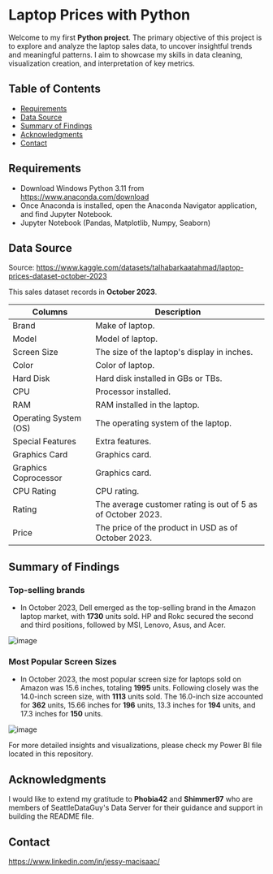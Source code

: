 # Laptop Prices with Python
Welcome to my first **Python project**. The primary objective of this project is to explore and analyze the laptop sales data, to uncover insightful trends and meaningful patterns.
I aim to showcase my skills in data cleaning, visualization creation, and interpretation of key metrics.

## Table of Contents
- [Requirements](#Requirements)
- [Data Source](#Data-Source)
- [Summary of Findings](#Summary-of-Findings)
- [Acknowledgments](#Acknowledgments)
- [Contact](#Contact)

## Requirements
- Download Windows Python 3.11 from https://www.anaconda.com/download
- Once Anaconda is installed, open the Anaconda Navigator application, and find Jupyter Notebook.
- Jupyter Notebook (Pandas, Matplotlib, Numpy, Seaborn)

## Data Source
Source: https://www.kaggle.com/datasets/talhabarkaatahmad/laptop-prices-dataset-october-2023

This sales dataset records in **October 2023**.

| Columns | Description |
| --- | --- |
| Brand | Make of laptop. |
| Model | Model of laptop. |
| Screen Size | The size of the laptop's display in inches. |
| Color | Color of laptop. |
| Hard Disk | Hard disk installed in GBs or TBs. |
| CPU | Processor installed. |
| RAM | RAM installed in the laptop. |
| Operating System (OS) | The operating system of the laptop. |
| Special Features | Extra features. |
| Graphics Card | Graphics card. |
| Graphics Coprocessor | Graphics card. |
| CPU Rating | CPU rating. |
| Rating | The average customer rating is out of 5 as of October 2023. |
| Price | The price of the product in USD as of October 2023. |

## Summary of Findings
### Top-selling brands
- In October 2023, Dell emerged as the top-selling brand in the Amazon laptop market, with **1730** units sold. HP and Rokc secured the second and third positions, followed by MSI, Lenovo, Asus, and Acer.

![image](https://github.com/Jessymac96/Data-analyst-projects-by-Jessy-MacIsaac/assets/139941688/a1e9473a-225d-4ab3-85e6-7e9947feb5d3)

### Most Popular Screen Sizes
- In October 2023, the most popular screen size for laptops sold on Amazon was 15.6 inches, totaling **1995** units. Following closely was the 14.0-inch screen size, with **1113** units sold. The 16.0-inch size accounted for **362** units, 15.66 inches for **196** units, 13.3 inches for **194** units, and 17.3 inches for **150** units.

![image](https://github.com/Jessymac96/Data-analyst-projects-by-Jessy-MacIsaac/assets/139941688/be959e71-da3c-424c-8556-12b55a717a27)

For more detailed insights and visualizations, please check my Power BI file located in this repository.

## Acknowledgments
I would like to extend my gratitude to **Phobia42** and **Shimmer97** who are members of SeattleDataGuy's Data Server for their guidance and support in building the README file.

## Contact
https://www.linkedin.com/in/jessy-macisaac/
